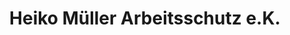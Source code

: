 ---
title: "Heiko Müller Arbeitsschutz e.K."
url: /egenhausen/heiko-mueller-arbeitsschutz-e-k/
shop: Großhandel
---